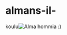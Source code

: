 # almans-il-
koulu![Alma](https://user-images.githubusercontent.com/102559737/160498546-dc756a02-4b69-4424-9e37-3811b2d59fa5.jpeg)
hommia :)

